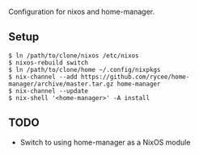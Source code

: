 Configuration for nixos and home-manager.

Setup
-----
```
$ ln /path/to/clone/nixos /etc/nixos
$ nixos-rebuild switch
$ ln /path/to/clone/home ~/.config/nixpkgs
$ nix-channel --add https://github.com/rycee/home-manager/archive/master.tar.gz home-manager
$ nix-channel --update
$ nix-shell '<home-manager>' -A install
```

TODO
----
* Switch to using home-manager as a NixOS module

